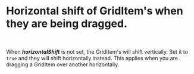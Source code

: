 # Horizontal shift of GridItem's when they are being dragged.
<br/>

When ***horizontalShift*** is not set, the GridItem's will shift vertically.
Set it to ```true``` and they will shift horizontally instead. This applies when you are dragging a GridItem over another horizontally.

<br/>
<CustomComponent/>

<script setup>
import CustomComponent from './components/16-example.vue';
</script>
